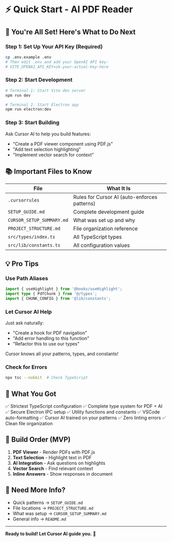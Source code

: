 # ⚡ Quick Start - AI PDF Reader

## 🎯 You're All Set! Here's What to Do Next

### Step 1: Set Up Your API Key (Required)
```bash
cp .env.example .env
# Then edit .env and add your OpenAI API key:
# VITE_OPENAI_API_KEY=sk-your-actual-key-here
```

### Step 2: Start Development
```bash
# Terminal 1: Start Vite dev server
npm run dev

# Terminal 2: Start Electron app
npm run electron:dev
```

### Step 3: Start Building
Ask Cursor AI to help you build features:
- "Create a PDF viewer component using PDF.js"
- "Add text selection highlighting"
- "Implement vector search for context"

## 📚 Important Files to Know

| File | What It Is |
|------|------------|
| `.cursorrules` | Rules for Cursor AI (auto-enforces patterns) |
| `SETUP_GUIDE.md` | Complete development guide |
| `CURSOR_SETUP_SUMMARY.md` | What was set up and why |
| `PROJECT_STRUCTURE.md` | File organization reference |
| `src/types/index.ts` | All TypeScript types |
| `src/lib/constants.ts` | All configuration values |

## 💡 Pro Tips

### Use Path Aliases
```typescript
import { useHighlight } from '@hooks/useHighlight';
import type { PdfChunk } from '@/types';
import { CHUNK_CONFIG } from '@lib/constants';
```

### Let Cursor AI Help
Just ask naturally:
- "Create a hook for PDF navigation"
- "Add error handling to this function"
- "Refactor this to use our types"

Cursor knows all your patterns, types, and constants!

### Check for Errors
```bash
npx tsc --noEmit  # Check TypeScript
```

## 🎯 What You Got

✅ Strictest TypeScript configuration
✅ Complete type system for PDF + AI
✅ Secure Electron IPC setup
✅ Utility functions and constants
✅ VSCode auto-formatting
✅ Cursor AI trained on your patterns
✅ Zero linting errors
✅ Clean file organization

## 🚀 Build Order (MVP)

1. **PDF Viewer** - Render PDFs with PDF.js
2. **Text Selection** - Highlight text in PDF
3. **AI Integration** - Ask questions on highlights
4. **Vector Search** - Find relevant context
5. **Inline Answers** - Show responses in document

## 📖 Need More Info?

- Quick patterns → `SETUP_GUIDE.md`
- File locations → `PROJECT_STRUCTURE.md`
- What was setup → `CURSOR_SETUP_SUMMARY.md`
- General info → `README.md`

---

**Ready to build! Let Cursor AI guide you.** 🚀
